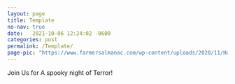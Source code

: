 ```yaml
---
layout: page
title: Template
no-nav: true
date:   2021-10-06 12:24:02 -0600
categories: post
permalink: /Template/
page-pic: "https://www.farmersalmanac.com/wp-content/uploads/2020/11/Halloween-Full-Moon-i842488914.jpg"
---
```





Join Us for A spooky night of Terror!